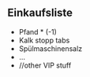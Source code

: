 Einkaufsliste
-------------
* Pfand * (-1)
* Kalk stopp tabs
* Spülmaschinensalz
* ...
* //other VIP stuff 
